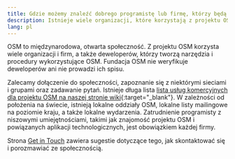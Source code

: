 ```yaml
---
title: Gdzie możemy znaleźć dobrego programistę lub firmę, którzy będą współpracować z OSM?
description: Istnieje wiele organizacji, które korzystają z projektu OSM, a także programiści, którzy tworzą narzędzia i procedury wykorzystujące OSM
lang: pl
---
```


OSM to międzynarodowa, otwarta społeczność. Z projektu OSM korzysta wiele organizacji i firm, a także deweloperów, którzy tworzą narzędzia i procedury wykorzystujące OSM. Fundacja OSM nie weryfikuje deweloperów ani nie prowadzi ich spisu.

Zalecamy dołączenie do społeczności, zapoznanie się z niektórymi sieciami i grupami oraz zadawanie pytań. Istnieje długa lista [lista usług komercyjnych dla projektu OSM na naszej stronie wiki](https://wiki.openstreetmap.org/wiki/Commercial_OSM_Software_and_Services){:target="_blank"}. W zależności od położenia na świecie, istnieją lokalne oddziały OSM, lokalne listy mailingowe na poziomie kraju, a także lokalne wydarzenia. Zatrudnienie programisty z niszowymi umiejętnościami, takimi jak znajomość projektu OSM i powiązanych aplikacji technologicznych, jest obowiązkiem każdej firmy.

Strona [Get in Touch](/about-osm-community/get-in-touch.md) zawiera sugestie dotyczące tego, jak skontaktować się i porozmawiać ze społecznością.